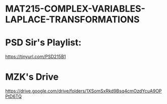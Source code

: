 # MAT215-COMPLEX-VARIABLES-LAPLACE-TRANSFORMATIONS

# PSD Sir's Playlist: 
https://tinyurl.com/PSD215B1

# MZK's Drive
https://drive.google.com/drive/folders/1XSomSxRkd9Bsq4cmOzdYcuA9OPPtD6TQ 
